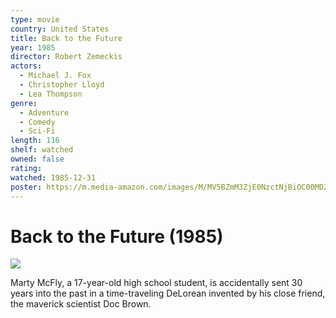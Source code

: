 ```yaml
---
type: movie
country: United States
title: Back to the Future
year: 1985
director: Robert Zemeckis
actors:
  - Michael J. Fox
  - Christopher Lloyd
  - Lea Thompson
genre:
  - Adventure
  - Comedy
  - Sci-Fi
length: 116
shelf: watched
owned: false
rating:
watched: 1985-12-31
poster: https://m.media-amazon.com/images/M/MV5BZmM3ZjE0NzctNjBiOC00MDZmLTgzMTUtNGVlOWFlOTNiZDJiXkEyXkFqcGc@._V1_SX300.jpg
---
```


# Back to the Future (1985)

![](https://m.media-amazon.com/images/M/MV5BZmM3ZjE0NzctNjBiOC00MDZmLTgzMTUtNGVlOWFlOTNiZDJiXkEyXkFqcGc@._V1_SX300.jpg)

Marty McFly, a 17-year-old high school student, is accidentally sent 30 years into the past in a time-traveling DeLorean invented by his close friend, the maverick scientist Doc Brown.